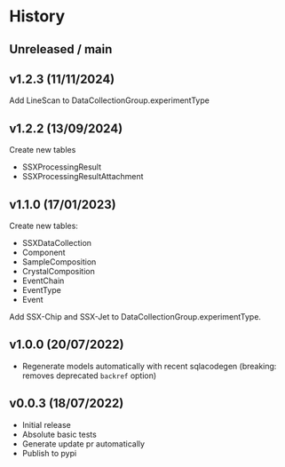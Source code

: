 # History

## Unreleased / main


## v1.2.3 (11/11/2024)

Add LineScan to DataCollectionGroup.experimentType


## v1.2.2 (13/09/2024)

Create new tables

-   SSXProcessingResult
-   SSXProcessingResultAttachment


## v1.1.0 (17/01/2023)

Create new tables:

-   SSXDataCollection
-   Component
-   SampleComposition
-   CrystalComposition
-   EventChain
-   EventType
-   Event

Add SSX-Chip and SSX-Jet to DataCollectionGroup.experimentType.

## v1.0.0 (20/07/2022)

-   Regenerate models automatically with recent sqlacodegen (breaking: removes deprecated `backref` option)

## v0.0.3 (18/07/2022)

-   Initial release
-   Absolute basic tests
-   Generate update pr automatically
-   Publish to pypi
